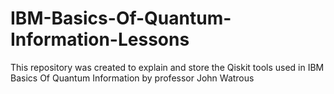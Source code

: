 # IBM-Basics-Of-Quantum-Information-Lessons
This repository was created to explain and store the Qiskit tools used in IBM Basics Of Quantum Information by professor John Watrous

